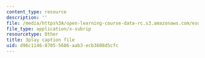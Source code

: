 ```yaml
---
content_type: resource
description: ''
file: /media/https%3A/open-learning-course-data-rc.s3.amazonaws.com/esd-051j-engineering-innovation-and-design-fall-2012/d96c114687055686aab3ecb3608d5cfc_J1T7FwXryDE.vtt
file_type: application/x-subrip
resourcetype: Other
title: 3play caption file
uid: d96c1146-8705-5686-aab3-ecb3608d5cfc
---
```

